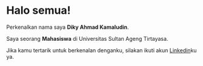 # Halo semua! 

Perkenalkan nama saya **Diky Ahmad Kamaludin**.<br>

Saya seorang **Mahasiswa** di Universitas Sultan Ageng Tirtayasa.<br>

Jika kamu tertarik untuk berkenalan denganku, silakan ikuti akun [Linkedin](https://www.linkedin.com/in/diky-ahmad/)ku ya.
